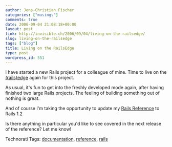 ```yaml
---
author: Jens-Christian Fischer
categories: ["musings"]
comments: true
date: 2006-09-04 21:08:18+00:00
layout: post
link: http://invisible.ch/2006/09/04/living-on-the-railsedge/
slug: living-on-the-railsedge
tags: ["blog"]
title: Living on the RailsEdge
type: post
wordpress_id: 551
---
```


I have started a new Rails project for a colleague of mine. Time to live on the [(rails)edge][1] again for this project.

As usual, it's fun to get into the freshly developed mode again, after having finished two large Rails projects. The feeling of building something out of nothing is great. 

And of course I'm taking the opportunity to update my [Rails Reference][2] to Rails 1.2

Is there anything in particular you'd like to see covered in the next release of the reference? Let me know!

[1]: http://wiki.rubyonrails.org/rails/pages/EdgeRails
[2]: /2006/05/01/ruby-on-rails-reference/


Technorati Tags: [documentation](http://www.technorati.com/tag/documentation), [reference](http://www.technorati.com/tag/reference), [rails](http://www.technorati.com/tag/rails)
